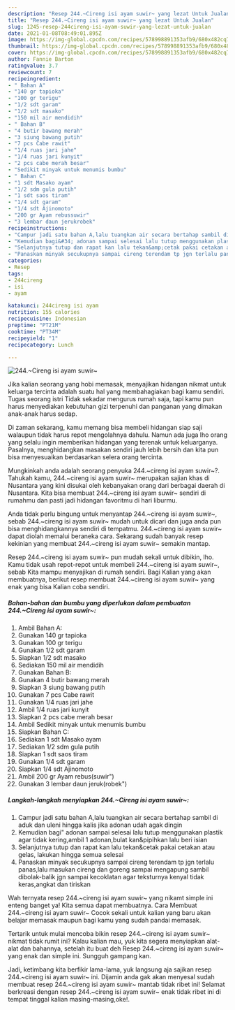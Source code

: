 ```yaml
---
description: "Resep 244.~Cireng isi ayam suwir~ yang lezat Untuk Jualan"
title: "Resep 244.~Cireng isi ayam suwir~ yang lezat Untuk Jualan"
slug: 1245-resep-244cireng-isi-ayam-suwir-yang-lezat-untuk-jualan
date: 2021-01-08T08:49:01.895Z
image: https://img-global.cpcdn.com/recipes/578998891353afb9/680x482cq70/244cireng-isi-ayam-suwir-foto-resep-utama.jpg
thumbnail: https://img-global.cpcdn.com/recipes/578998891353afb9/680x482cq70/244cireng-isi-ayam-suwir-foto-resep-utama.jpg
cover: https://img-global.cpcdn.com/recipes/578998891353afb9/680x482cq70/244cireng-isi-ayam-suwir-foto-resep-utama.jpg
author: Fannie Barton
ratingvalue: 3.7
reviewcount: 7
recipeingredient:
- " Bahan A"
- "140 gr tapioka"
- "100 gr terigu"
- "1/2 sdt garam"
- "1/2 sdt masako"
- "150 mil air mendidih"
- " Bahan B"
- "4 butir bawang merah"
- "3 siung bawang putih"
- "7 pcs Cabe rawit"
- "1/4 ruas jari jahe"
- "1/4 ruas jari kunyit"
- "2 pcs cabe merah besar"
- "Sedikit minyak untuk menumis bumbu"
- " Bahan C"
- "1 sdt Masako ayam"
- "1/2 sdm gula putih"
- "1 sdt saos tiram"
- "1/4 sdt garam"
- "1/4 sdt Ajinomoto"
- "200 gr Ayam rebussuwir"
- "3 lembar daun jerukrobek"
recipeinstructions:
- "Campur jadi satu bahan A,lalu tuangkan air secara bertahap sambil di aduk dan uleni hingga kalis jika adonan udah agak dingin"
- "Kemudian bagi&#34; adonan sampai selesai lalu tutup menggunakan plastik agar tidak kering,ambil 1 adonan,bulat kan&amp;pipihkan lalu beri isian"
- "Selanjutnya tutup dan rapat kan lalu tekan&amp;cetak pakai cetakan atau gelas, lakukan hingga semua selesai"
- "Panaskan minyak secukupnya sampai cireng terendam tp jgn terlalu panas,lalu masukan cireng dan goreng sampai mengapung sambil dibolak-balik jgn sampai kecoklatan agar teksturnya kenyal tidak keras,angkat dan tiriskan"
categories:
- Resep
tags:
- 244cireng
- isi
- ayam

katakunci: 244cireng isi ayam 
nutrition: 155 calories
recipecuisine: Indonesian
preptime: "PT21M"
cooktime: "PT34M"
recipeyield: "1"
recipecategory: Lunch

---
```



![244.~Cireng isi ayam suwir~](https://img-global.cpcdn.com/recipes/578998891353afb9/680x482cq70/244cireng-isi-ayam-suwir-foto-resep-utama.jpg)

Jika kalian seorang yang hobi memasak, menyajikan hidangan nikmat untuk keluarga tercinta adalah suatu hal yang membahagiakan bagi kamu sendiri. Tugas seorang istri Tidak sekadar mengurus rumah saja, tapi kamu pun harus menyediakan kebutuhan gizi terpenuhi dan panganan yang dimakan anak-anak harus sedap.

Di zaman  sekarang, kamu memang bisa membeli hidangan siap saji walaupun tidak harus repot mengolahnya dahulu. Namun ada juga lho orang yang selalu ingin memberikan hidangan yang terenak untuk keluarganya. Pasalnya, menghidangkan masakan sendiri jauh lebih bersih dan kita pun bisa menyesuaikan berdasarkan selera orang tercinta. 



Mungkinkah anda adalah seorang penyuka 244.~cireng isi ayam suwir~?. Tahukah kamu, 244.~cireng isi ayam suwir~ merupakan sajian khas di Nusantara yang kini disukai oleh kebanyakan orang dari berbagai daerah di Nusantara. Kita bisa membuat 244.~cireng isi ayam suwir~ sendiri di rumahmu dan pasti jadi hidangan favoritmu di hari liburmu.

Anda tidak perlu bingung untuk menyantap 244.~cireng isi ayam suwir~, sebab 244.~cireng isi ayam suwir~ mudah untuk dicari dan juga anda pun bisa menghidangkannya sendiri di tempatmu. 244.~cireng isi ayam suwir~ dapat diolah memalui beraneka cara. Sekarang sudah banyak resep kekinian yang membuat 244.~cireng isi ayam suwir~ semakin mantap.

Resep 244.~cireng isi ayam suwir~ pun mudah sekali untuk dibikin, lho. Kamu tidak usah repot-repot untuk membeli 244.~cireng isi ayam suwir~, sebab Kita mampu menyajikan di rumah sendiri. Bagi Kalian yang akan membuatnya, berikut resep membuat 244.~cireng isi ayam suwir~ yang enak yang bisa Kalian coba sendiri.

<!--inarticleads1-->

##### Bahan-bahan dan bumbu yang diperlukan dalam pembuatan 244.~Cireng isi ayam suwir~:

1. Ambil  Bahan A:
1. Gunakan 140 gr tapioka
1. Gunakan 100 gr terigu
1. Gunakan 1/2 sdt garam
1. Siapkan 1/2 sdt masako
1. Sediakan 150 mil air mendidih
1. Gunakan  Bahan B:
1. Gunakan 4 butir bawang merah
1. Siapkan 3 siung bawang putih
1. Gunakan 7 pcs Cabe rawit
1. Gunakan 1/4 ruas jari jahe
1. Ambil 1/4 ruas jari kunyit
1. Siapkan 2 pcs cabe merah besar
1. Ambil Sedikit minyak untuk menumis bumbu
1. Siapkan  Bahan C:
1. Sediakan 1 sdt Masako ayam
1. Sediakan 1/2 sdm gula putih
1. Siapkan 1 sdt saos tiram
1. Gunakan 1/4 sdt garam
1. Siapkan 1/4 sdt Ajinomoto
1. Ambil 200 gr Ayam rebus(suwir&#34;)
1. Gunakan 3 lembar daun jeruk(robek&#34;)




<!--inarticleads2-->

##### Langkah-langkah menyiapkan 244.~Cireng isi ayam suwir~:

1. Campur jadi satu bahan A,lalu tuangkan air secara bertahap sambil di aduk dan uleni hingga kalis jika adonan udah agak dingin
1. Kemudian bagi&#34; adonan sampai selesai lalu tutup menggunakan plastik agar tidak kering,ambil 1 adonan,bulat kan&amp;pipihkan lalu beri isian
1. Selanjutnya tutup dan rapat kan lalu tekan&amp;cetak pakai cetakan atau gelas, lakukan hingga semua selesai
1. Panaskan minyak secukupnya sampai cireng terendam tp jgn terlalu panas,lalu masukan cireng dan goreng sampai mengapung sambil dibolak-balik jgn sampai kecoklatan agar teksturnya kenyal tidak keras,angkat dan tiriskan




Wah ternyata resep 244.~cireng isi ayam suwir~ yang nikamt simple ini enteng banget ya! Kita semua dapat membuatnya. Cara Membuat 244.~cireng isi ayam suwir~ Cocok sekali untuk kalian yang baru akan belajar memasak maupun bagi kamu yang sudah pandai memasak.

Tertarik untuk mulai mencoba bikin resep 244.~cireng isi ayam suwir~ nikmat tidak rumit ini? Kalau kalian mau, yuk kita segera menyiapkan alat-alat dan bahannya, setelah itu buat deh Resep 244.~cireng isi ayam suwir~ yang enak dan simple ini. Sungguh gampang kan. 

Jadi, ketimbang kita berfikir lama-lama, yuk langsung aja sajikan resep 244.~cireng isi ayam suwir~ ini. Dijamin anda gak akan menyesal sudah membuat resep 244.~cireng isi ayam suwir~ mantab tidak ribet ini! Selamat berkreasi dengan resep 244.~cireng isi ayam suwir~ enak tidak ribet ini di tempat tinggal kalian masing-masing,oke!.

